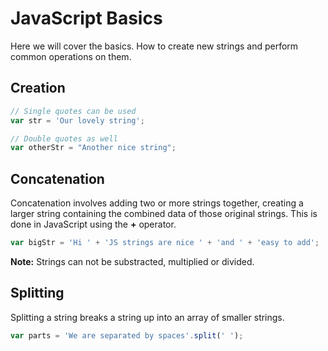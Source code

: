 # JavaScript Basics

Here we will cover the basics. How to create new strings and perform common operations on them.

## Creation

```js
// Single quotes can be used
var str = 'Our lovely string';

// Double quotes as well
var otherStr = "Another nice string";
```

## Concatenation

Concatenation involves adding two or more strings together, creating a larger string containing the combined data of those original strings. This is done in JavaScript using the **+** operator.

```js
var bigStr = 'Hi ' + 'JS strings are nice ' + 'and ' + 'easy to add';
```

**Note:** Strings can not be substracted, multiplied or divided.

## Splitting

Splitting a string breaks a string up into an array of smaller strings.

```js
var parts = 'We are separated by spaces'.split(' ');
```

